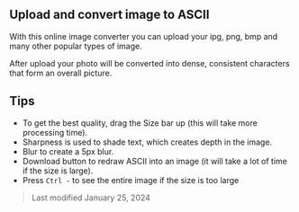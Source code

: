 ## Upload and convert image to ASCII
With this online image converter you can upload your ipg, png, bmp and many other popular types of image.

After upload your photo will be converted into dense, consistent characters that form an overall picture.

## Tips
* To get the best quality, drag the Size bar up (this will take more processing time).
* Sharpness is used to shade text, which creates depth in the image.
* Blur to create a 5px blur.
* Download button to redraw ASCII into an image (it will take a lot of time if the size is large).
* Press `Ctrl -` to see the entire image if the size is too large

>Last modified January 25, 2024
